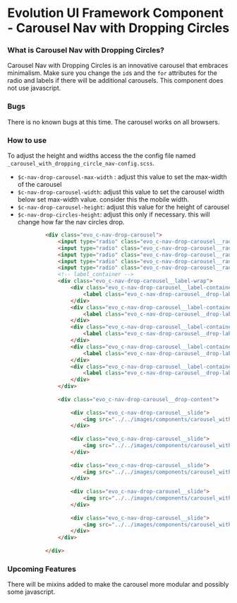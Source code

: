 # Evolution UI Framework Component - Carousel Nav with Dropping Circles

### What is Carousel Nav with Dropping Circles?

Carousel Nav with Dropping Circles is an innovative carousel that embraces minimalism. Make sure you change the `id`s and the `for` attributes for the radio and labels if there will be additional carousels. This component does not use javascript.

### Bugs 
There is no known bugs at this time. The carousel works on all browsers.



### How to use 

To adjust the height and widths access the the config file named `_carousel_with_dropping_circle_nav-config.scss`.

* `$c-nav-drop-carousel-max-width` : adjust this value to set the max-width of the carousel 
* `$c-nav-drop-carousel-width`: adjust this value to set the carousel width below set max-width value. consider this the mobile width.
* `$c-nav-drop-carousel-height`: adjust this value for the height of carousel
* `$c-nav-drop-circles-height`: adjust this only if necessary. this will change how far the nav circles drop.

```html
            <div class="evo_c-nav-drop-carousel">
                <input type="radio" class="evo_c-nav-drop-carousel__radio" id="drop-1" name="drop-1"  />
                <input type="radio" class="evo_c-nav-drop-carousel__radio" id="drop-2" name="drop-1"  />
                <input type="radio" class="evo_c-nav-drop-carousel__radio" id="drop-3" name="drop-1"  />
                <input type="radio" class="evo_c-nav-drop-carousel__radio" id="drop-4" name="drop-1"  />
                <input type="radio" class="evo_c-nav-drop-carousel__radio" id="drop-5" name="drop-1" checked="checked" />
                <!-- label_container -->
                <div class="evo_c-nav-drop-carousel__label-wrap">
                    <div class="evo_c-nav-drop-carousel__label-container">
                        <label class="evo_c-nav-drop-carousel__drop-label" for="drop-1"></label>
                    </div>
                    <div class="evo_c-nav-drop-carousel__label-container">
                        <label class="evo_c-nav-drop-carousel__drop-label" for="drop-2"></label>
                    </div>
                    <div class="evo_c-nav-drop-carousel__label-container">
                        <label class="evo_c-nav-drop-carousel__drop-label" for="drop-3"></label>
                    </div>
                    <div class="evo_c-nav-drop-carousel__label-container">
                        <label class="evo_c-nav-drop-carousel__drop-label" for="drop-4"></label>
                    </div>
                    <div class="evo_c-nav-drop-carousel__label-container">
                        <label class="evo_c-nav-drop-carousel__drop-label" for="drop-5"></label>
                    </div>
                </div>
                
                <div class="evo_c-nav-drop-carousel__drop-content">
                    
                    <div class="evo_c-nav-drop-carousel__slide">
                        <img src="../../images/components/carousel_with_dropping_circle_nav/boat.jpg" alt="boat" />
                    </div>
                    
                    <div class="evo_c-nav-drop-carousel__slide">
                        <img src="../../images/components/carousel_with_dropping_circle_nav/color-houses.jpg" alt="sky" />
                    </div>
                    
                    <div class="evo_c-nav-drop-carousel__slide">
                        <img src="../../images/components/carousel_with_dropping_circle_nav/other-world.jpg" alt="moutains" />
                    </div>
                    
                    <div class="evo_c-nav-drop-carousel__slide">
                        <img src="../../images/components/carousel_with_dropping_circle_nav/sand-castle.jpg" alt="castle" />
                    </div>
                    
                    <div class="evo_c-nav-drop-carousel__slide">
                        <img src="../../images/components/carousel_with_dropping_circle_nav/sun-set.jpg" alt="sun" />
                    </div>
                </div>
                
            </div>

```


### Upcoming Features

There will be mixins added to make the carousel more modular and possibly some javascript. 
